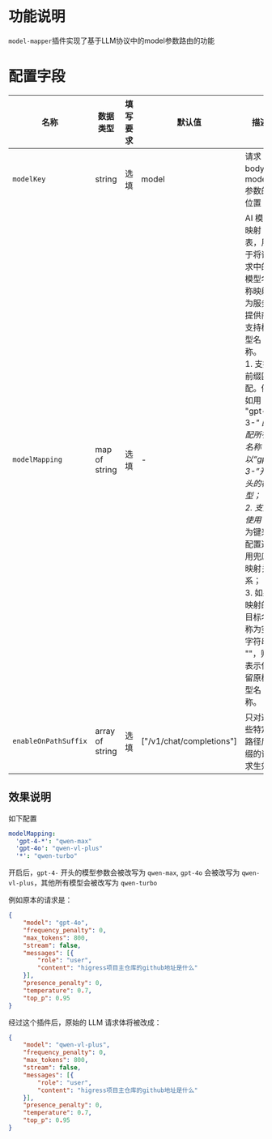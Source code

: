 # 功能说明
`model-mapper`插件实现了基于LLM协议中的model参数路由的功能

# 配置字段

| 名称                 | 数据类型        | 填写要求                | 默认值                   | 描述                                                                                                                                                                                                                                                         |
| -----------          | --------------- | ----------------------- | ------                   | -------------------------------------------                                                                                                                                                                                                                  |
| `modelKey`           | string          | 选填                    | model                    | 请求body中model参数的位置                                                                                                                                                                                                                                    |
| `modelMapping`       | map of string   | 选填                    | -                        | AI 模型映射表，用于将请求中的模型名称映射为服务提供商支持模型名称。<br/>1. 支持前缀匹配。例如用 "gpt-3-*" 匹配所有名称以“gpt-3-”开头的模型；<br/>2. 支持使用 "*" 为键来配置通用兜底映射关系；<br/>3. 如果映射的目标名称为空字符串 ""，则表示保留原模型名称。 |
| `enableOnPathSuffix` | array of string | 选填                    | ["/v1/chat/completions"] | 只对这些特定路径后缀的请求生效                                                                                                                                                                                                                               |


## 效果说明

如下配置

```yaml
modelMapping:
  'gpt-4-*': "qwen-max"
  'gpt-4o': "qwen-vl-plus"
  '*': "qwen-turbo"
```

开启后，`gpt-4-` 开头的模型参数会被改写为 `qwen-max`, `gpt-4o` 会被改写为 `qwen-vl-plus`，其他所有模型会被改写为 `qwen-turbo`

例如原本的请求是：

```json
{
    "model": "gpt-4o",
    "frequency_penalty": 0,
    "max_tokens": 800,
    "stream": false,
    "messages": [{
        "role": "user",
        "content": "higress项目主仓库的github地址是什么"
    }],
    "presence_penalty": 0,
    "temperature": 0.7,
    "top_p": 0.95
}
```


经过这个插件后，原始的 LLM 请求体将被改成：

```json
{
    "model": "qwen-vl-plus",
    "frequency_penalty": 0,
    "max_tokens": 800,
    "stream": false,
    "messages": [{
        "role": "user",
        "content": "higress项目主仓库的github地址是什么"
    }],
    "presence_penalty": 0,
    "temperature": 0.7,
    "top_p": 0.95
}
```
